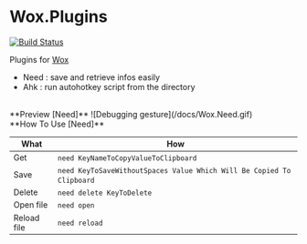 # Wox.Plugins
[![Build Status](https://travis-ci.org/Shinao/Wox.Plugins.svg?branch=master)](https://travis-ci.org/Shinao/Wox.Plugins)

Plugins for [Wox](https://github.com/Wox-launcher/Wox)
- Need : save and retrieve infos easily
- Ahk : run autohotkey script from the directory

<br>
**Preview [Need]**
![Debugging gesture](/docs/Wox.Need.gif)

<br>
**How To Use [Need]**

| What        | How           |
| ------------- |-------------|
| Get        | `need KeyNameToCopyValueToClipboard` |
| Save        | `need KeyToSaveWithoutSpaces Value Which Will Be Copied To Clipboard` |
| Delete      | `need delete KeyToDelete`      |
| Open file | `need open`      |
| Reload file | `need reload`     |
